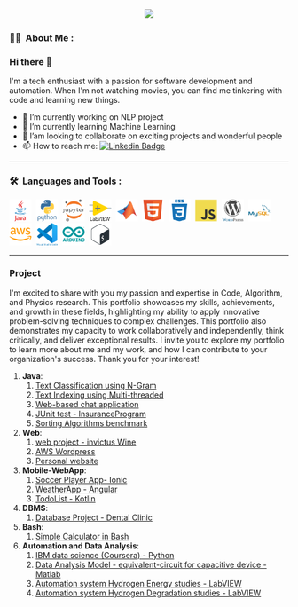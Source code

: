 

<div id="header" align="center">
  <img src="https://media.giphy.com/media/jdPMeyv9rn0hZHh8n9/giphy.gif" width="150"/>
</div>

### :woman_technologist: &nbsp;About Me :
### Hi there 👋
I'm a tech enthusiast with a passion for software development and automation. When I'm not watching movies, you can find me tinkering with code and learning new things.

- 🔭 I’m currently working on NLP project
- 🌱 I’m currently learning Machine Learning
- 👯 I’am looking to collaborate on exciting projects and wonderful people
- 📫 How to reach me: [![Linkedin Badge](https://img.shields.io/badge/-Edivagner-blue?style=flat&logo=Linkedin&logoColor=white)](https://www.linkedin.com/in/esrdevsw)

---

### 🛠 &nbsp;Languages and Tools :

<p>
<img src="https://github.com/devicons/devicon/blob/master/icons/java/java-original-wordmark.svg" title="Java" alt="Java" width="40" height="40"/>&nbsp;
<img src="https://github.com/devicons/devicon/blob/master/icons/python/python-original-wordmark.svg" title="python" **alt="python" width="40" height="40"/>&nbsp;
<img src="https://github.com/devicons/devicon/blob/master/icons/jupyter/jupyter-original-wordmark.svg" title="jupyter" **alt="jupyter" width="40" height="40"/>&nbsp;
<img src="https://github.com/devicons/devicon/blob/master/icons/labview/labview-original-wordmark.svg" title="labview" **alt="labview" width="40" height="40"/>&nbsp;
<img src="https://github.com/devicons/devicon/blob/master/icons/matlab/matlab-original.svg" title="matlab" **alt="matlab" width="40" height="40"/>&nbsp;  
<img src="https://github.com/devicons/devicon/blob/master/icons/html5/html5-original.svg" title="HTML5" alt="HTML" width="40" height="40"/>&nbsp;
<img src="https://github.com/devicons/devicon/blob/master/icons/css3/css3-plain-wordmark.svg"  title="CSS3" alt="CSS" width="40" height="40"/>&nbsp;
<img src="https://github.com/devicons/devicon/blob/master/icons/javascript/javascript-original.svg" title="JavaScript" alt="JavaScript" width="40" height="40"/>&nbsp;
<img src="https://github.com/devicons/devicon/blob/master/icons/wordpress/wordpress-original.svg" title="wordpress" alt="wordpress" width="40" height="40"/>&nbsp;
<img src="https://github.com/devicons/devicon/blob/master/icons/mysql/mysql-original-wordmark.svg" title="MySQL"  alt="MySQL" width="40" height="40"/>&nbsp;
<img src="https://github.com/devicons/devicon/blob/master/icons/amazonwebservices/amazonwebservices-plain-wordmark.svg" title="AWS" alt="AWS" width="40" height="40"/>&nbsp;
<img src="https://github.com/devicons/devicon/blob/master/icons/vscode/vscode-original-wordmark.svg" title="vscode" **alt="vscode" width="40" height="40"/>&nbsp;
<img src="https://github.com/devicons/devicon/blob/master/icons/arduino/arduino-original-wordmark.svg" title="arduino" **alt="arduino" width="40" height="40"/>&nbsp;
<img src="https://github.com/devicons/devicon/blob/master/icons/bash/bash-original.svg" title="bash" **alt="bash" width="40" height="40"/>&nbsp;
</p>

---
### Project

I'm excited to share with you my passion and expertise in Code, Algorithm, and Physics research. This portfolio showcases my skills, achievements, and growth in these fields, highlighting my ability to apply innovative problem-solving techniques to complex challenges. This portfolio also demonstrates my capacity to work collaboratively and independently, think critically, and deliver exceptional results. I invite you to explore my portfolio to learn more about me and my work, and how I can contribute to your organization's success. Thank you for your interest!

1. **Java**: 
   1. [Text Classification using N-Gram](https://github.com/esrdevsw/nGram) 
   2. [Text Indexing using Multi-threaded](https://github.com/esrdevsw/MultithreadedIndexing)
   3. [Web-based chat application](https://github.com/esrdevsw/NetworkChatProj)
   4. [JUnit test - InsuranceProgram](https://github.com/esrdevsw/JUnitTest)
   5. [Sorting Algorithms benchmark](https://github.com/esrdevsw/CTAproject)
2. **Web**:
   1. [web project - invictus Wine](https://github.com/esrdevsw/invictuswebproject) 
   2. [AWS Wordpress](https://github.com/esrdevsw/AWS-WordPress-Website)
   3. [Personal website](https://github.com/esrdevsw/edivagner.github.io)    
3. **Mobile-WebApp**:
   1. [Soccer Player App- Ionic](https://github.com/esrdevsw/SoccerPlayerV05) 
   2. [WeatherApp - Angular](https://github.com/esrdevsw/MobileAngular/tree/main/WeatherApp)
   3. [TodoList - Kotlin](https://github.com/esrdevsw/AndroidAPP_Study/tree/main/TodoList) 
4. **DBMS**:
   1. [Database Project - Dental Clinic](https://github.com/esrdevsw/DatabaseProject-Dental_Clinic) 
5. **Bash**:
   1. [Simple Calculator in Bash](https://github.com/esrdevsw/bash_files)
6. **Automation and Data Analysis**:
   1. [IBM data science (Coursera) - Python](https://github.com/esrdevsw/Python-Programming) 
   2. [Data Analysis Model - equivalent-circuit for capacitive device - Matlab](https://github.com/esrdevsw/capacitive_device_equivalent-circuit-model)
   3. [Automation system Hydrogen Energy studies - LabVIEW](https://github.com/esrdevsw/Automation_Hydrogen_Charges) 
   4. [Automation system Hydrogen Degradation studies - LabVIEW](https://github.com/esrdevsw/Pressure-Cycling-System)
